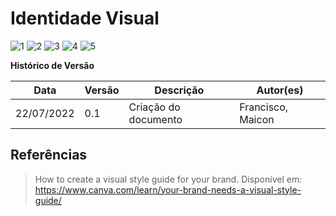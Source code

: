 # Identidade Visual

![1](/docs/assets/GuiaDeIdentidadeVisual/1.png)
![2](/docs/assets/GuiaDeIdentidadeVisual/2.png)
![3](/docs/assets/GuiaDeIdentidadeVisual/3.png)
![4](/docs/assets/GuiaDeIdentidadeVisual/4.png)
![5](/docs/assets/GuiaDeIdentidadeVisual/5.png)

**Histórico de Versão**

| Data       | Versão | Descrição            | Autor(es)         |
| ---------- | ------ | -------------------- | ----------------- |
| 22/07/2022 | 0.1    | Criação do documento | Francisco, Maicon |

## Referências

> How to create a visual style guide for your brand. Disponível em: https://www.canva.com/learn/your-brand-needs-a-visual-style-guide/

